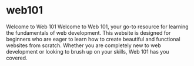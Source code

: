 # web101

Welcome to Web 101
	Welcome to Web 101, your go-to resource for learning the fundamentals of web development. This website is designed for beginners who are eager to learn how to create beautiful and functional websites from scratch. Whether you are completely new to web development or looking to brush up on your skills, Web 101 has you covered.
